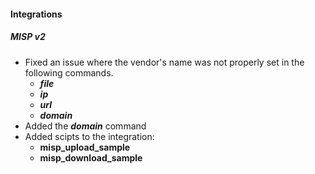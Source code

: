 
#### Integrations
##### MISP v2
- Fixed an issue where the vendor's name was not properly set in the following commands.
  - ***file***
  - ***ip***
  - ***url***
  - ***domain***
- Added the ***domain*** command
- Added scipts to the integration:
  - **misp_upload_sample**
  - **misp_download_sample**